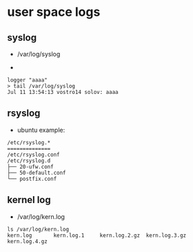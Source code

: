 # user space logs

## syslog

* /var/log/syslog 

*

```
logger "aaaa"
> tail /var/log/syslog
Jul 11 13:54:13 vostro14 solov: aaaa
```

## rsyslog

* ubuntu example:

```
/etc/rsyslog.*
==============
/etc/rsyslog.conf 
/etc/rsyslog.d
├── 20-ufw.conf
├── 50-default.conf
└── postfix.conf
```

## kernel log

* /var/log/kern.log

```
ls /var/log/kern.log
kern.log       kern.log.1     kern.log.2.gz  kern.log.3.gz  kern.log.4.gz
```


